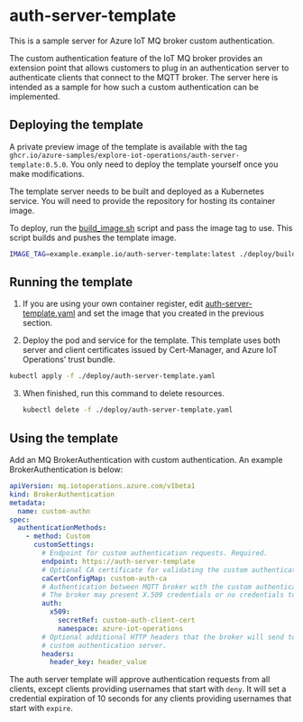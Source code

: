 # auth-server-template

This is a sample server for Azure IoT MQ broker custom authentication.

The custom authentication feature of the IoT MQ broker provides an extension point that allows customers to plug in an authentication server to authenticate clients that connect to the MQTT broker. The server here is intended as a sample for how such a custom authentication can be implemented.

## Deploying the template

A private preview image of the template is available with the tag `ghcr.io/azure-samples/explore-iot-operations/auth-server-template:0.5.0`. You only need to deploy the template yourself once you make modifications.

The template server needs to be built and deployed as a Kubernetes service. You will need to provide the repository for hosting its container image.

To deploy, run the [build_image.sh](deploy/build_image.sh) script and pass the image tag to use. This script builds and pushes the template image.

```sh
IMAGE_TAG=example.example.io/auth-server-template:latest ./deploy/build_image.sh
```

## Running the template

1. If you are using your own container register, edit [auth-server-template.yaml](deploy/auth-server-template.yaml#L10) and set the image that you created in the previous section.

2. Deploy the pod and service for the template. This template uses both server and client certificates issued by Cert-Manager, and Azure IoT Operations’ trust bundle.
  ```sh
  kubectl apply -f ./deploy/auth-server-template.yaml
  ```

3. When finished, run this command to delete resources.
   ```sh
   kubectl delete -f ./deploy/auth-server-template.yaml
   ```

## Using the template

Add an MQ BrokerAuthentication with custom authentication. An example BrokerAuthentication is below:

```yaml
apiVersion: mq.iotoperations.azure.com/v1beta1
kind: BrokerAuthentication
metadata:
  name: custom-authn
spec:
  authenticationMethods:
    - method: Custom
      customSettings:
        # Endpoint for custom authentication requests. Required.
        endpoint: https://auth-server-template
        # Optional CA certificate for validating the custom authentication server's certificate.
        caCertConfigMap: custom-auth-ca
        # Authentication between MQTT broker with the custom authentication server.
        # The broker may present X.509 credentials or no credentials to the server.
        auth:
          x509:
            secretRef: custom-auth-client-cert
            namespace: azure-iot-operations
        # Optional additional HTTP headers that the broker will send to the
        # custom authentication server.
        headers:
          header_key: header_value
```

The auth server template will approve authentication requests from all clients, except clients providing usernames that start with `deny`. It will set a credential expiration of 10 seconds for any clients providing usernames that start with `expire`.
